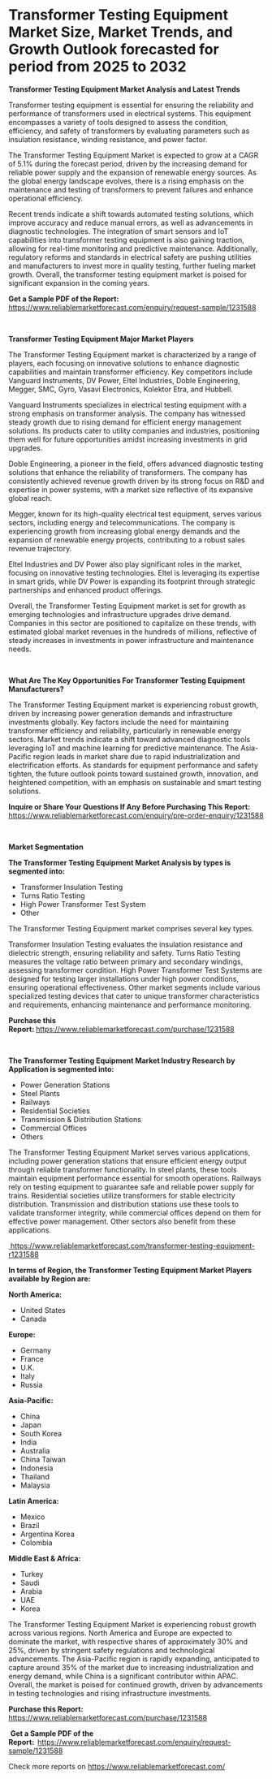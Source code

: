 <p><h1>Transformer Testing Equipment Market Size, Market Trends, and Growth Outlook forecasted for period from 2025 to 2032</h1></p><p><strong>Transformer Testing Equipment Market Analysis and Latest Trends</strong></p>
<p><p>Transformer testing equipment is essential for ensuring the reliability and performance of transformers used in electrical systems. This equipment encompasses a variety of tools designed to assess the condition, efficiency, and safety of transformers by evaluating parameters such as insulation resistance, winding resistance, and power factor. </p><p>The Transformer Testing Equipment Market is expected to grow at a CAGR of 5.1% during the forecast period, driven by the increasing demand for reliable power supply and the expansion of renewable energy sources. As the global energy landscape evolves, there is a rising emphasis on the maintenance and testing of transformers to prevent failures and enhance operational efficiency. </p><p>Recent trends indicate a shift towards automated testing solutions, which improve accuracy and reduce manual errors, as well as advancements in diagnostic technologies. The integration of smart sensors and IoT capabilities into transformer testing equipment is also gaining traction, allowing for real-time monitoring and predictive maintenance. Additionally, regulatory reforms and standards in electrical safety are pushing utilities and manufacturers to invest more in quality testing, further fueling market growth. Overall, the transformer testing equipment market is poised for significant expansion in the coming years.</p></p>
<p><strong>Get a Sample PDF of the Report:&nbsp;</strong> <a href="https://www.reliablemarketforecast.com/enquiry/request-sample/1231588?utm_campaign=1906&utm_medium=2&utm_source=Github&utm_content=ia&utm_term=23022025&utm_id=transformer-testing-equipment">https://www.reliablemarketforecast.com/enquiry/request-sample/1231588</a></p>
<p>&nbsp;</p>
<p><strong>Transformer Testing Equipment Major Market Players</strong></p>
<p><p>The Transformer Testing Equipment market is characterized by a range of players, each focusing on innovative solutions to enhance diagnostic capabilities and maintain transformer efficiency. Key competitors include Vanguard Instruments, DV Power, Eltel Industries, Doble Engineering, Megger, SMC, Gyro, Vasavi Electronics, Kolektor Etra, and Hubbell.</p><p>Vanguard Instruments specializes in electrical testing equipment with a strong emphasis on transformer analysis. The company has witnessed steady growth due to rising demand for efficient energy management solutions. Its products cater to utility companies and industries, positioning them well for future opportunities amidst increasing investments in grid upgrades.</p><p>Doble Engineering, a pioneer in the field, offers advanced diagnostic testing solutions that enhance the reliability of transformers. The company has consistently achieved revenue growth driven by its strong focus on R&D and expertise in power systems, with a market size reflective of its expansive global reach.</p><p>Megger, known for its high-quality electrical test equipment, serves various sectors, including energy and telecommunications. The company is experiencing growth from increasing global energy demands and the expansion of renewable energy projects, contributing to a robust sales revenue trajectory.</p><p>Eltel Industries and DV Power also play significant roles in the market, focusing on innovative testing technologies. Eltel is leveraging its expertise in smart grids, while DV Power is expanding its footprint through strategic partnerships and enhanced product offerings.</p><p>Overall, the Transformer Testing Equipment market is set for growth as emerging technologies and infrastructure upgrades drive demand. Companies in this sector are positioned to capitalize on these trends, with estimated global market revenues in the hundreds of millions, reflective of steady increases in investments in power infrastructure and maintenance needs.</p></p>
<p>&nbsp;</p>
<p><strong>What Are The Key Opportunities For Transformer Testing Equipment Manufacturers?</strong></p>
<p><p>The Transformer Testing Equipment market is experiencing robust growth, driven by increasing power generation demands and infrastructure investments globally. Key factors include the need for maintaining transformer efficiency and reliability, particularly in renewable energy sectors. Market trends indicate a shift toward advanced diagnostic tools leveraging IoT and machine learning for predictive maintenance. The Asia-Pacific region leads in market share due to rapid industrialization and electrification efforts. As standards for equipment performance and safety tighten, the future outlook points toward sustained growth, innovation, and heightened competition, with an emphasis on sustainable and smart testing solutions.</p></p>
<p><strong>Inquire or Share Your Questions If Any Before Purchasing This Report:</strong> <a href="https://www.reliablemarketforecast.com/enquiry/pre-order-enquiry/1231588?utm_campaign=1906&utm_medium=2&utm_source=Github&utm_content=ia&utm_term=23022025&utm_id=transformer-testing-equipment">https://www.reliablemarketforecast.com/enquiry/pre-order-enquiry/1231588</a></p>
<p>&nbsp;</p>
<p><strong>Market Segmentation</strong></p>
<p><strong>The Transformer Testing Equipment Market Analysis by types is segmented into:</strong></p>
<p><ul><li>Transformer Insulation Testing</li><li>Turns Ratio Testing</li><li>High Power Transformer Test System</li><li>Other</li></ul></p>
<p><p>The Transformer Testing Equipment market comprises several key types. </p><p>Transformer Insulation Testing evaluates the insulation resistance and dielectric strength, ensuring reliability and safety. Turns Ratio Testing measures the voltage ratio between primary and secondary windings, assessing transformer condition. High Power Transformer Test Systems are designed for testing larger installations under high power conditions, ensuring operational effectiveness. Other market segments include various specialized testing devices that cater to unique transformer characteristics and requirements, enhancing maintenance and performance monitoring.</p></p>
<p><strong>Purchase this Report:&nbsp;</strong><a href="https://www.reliablemarketforecast.com/purchase/1231588?utm_campaign=1906&utm_medium=2&utm_source=Github&utm_content=ia&utm_term=23022025&utm_id=transformer-testing-equipment">https://www.reliablemarketforecast.com/purchase/1231588</a></p>
<p>&nbsp;</p>
<p><strong>The Transformer Testing Equipment Market Industry Research by Application is segmented into:</strong></p>
<p><ul><li>Power Generation Stations</li><li>Steel Plants</li><li>Railways</li><li>Residential Societies</li><li>Transmission & Distribution Stations</li><li>Commercial Offices</li><li>Others</li></ul></p>
<p><p>The Transformer Testing Equipment Market serves various applications, including power generation stations that ensure efficient energy output through reliable transformer functionality. In steel plants, these tools maintain equipment performance essential for smooth operations. Railways rely on testing equipment to guarantee safe and reliable power supply for trains. Residential societies utilize transformers for stable electricity distribution. Transmission and distribution stations use these tools to validate transformer integrity, while commercial offices depend on them for effective power management. Other sectors also benefit from these applications.</p></p>
<p><a href="https://www.reliablemarketforecast.com/transformer-testing-equipment-r1231588?utm_campaign=1906&utm_medium=2&utm_source=Github&utm_content=ia&utm_term=23022025&utm_id=transformer-testing-equipment">&nbsp;https://www.reliablemarketforecast.com/transformer-testing-equipment-r1231588</a></p>
<p><strong>In terms of Region, the Transformer Testing Equipment Market Players available by Region are:</strong></p>
<p>
    <p> <strong> North America: </strong>
        <ul>
            <li>United States</li>
            <li>Canada</li>
        </ul>
        </p> 
    <p> <strong> Europe: </strong>
        <ul>
            <li>Germany</li>
            <li>France</li>
            <li>U.K.</li>
            <li>Italy</li>
            <li>Russia</li>
        </ul>
        </p> 
    <p> <strong> Asia-Pacific: </strong>
        <ul>
            <li>China</li>
            <li>Japan</li>
            <li>South Korea</li>
            <li>India</li>
            <li>Australia</li>
            <li>China Taiwan</li>
            <li>Indonesia</li>
            <li>Thailand</li>
            <li>Malaysia</li>
        </ul>
        </p> 
    <p> <strong> Latin America: </strong>
        <ul>
            <li>Mexico</li>
            <li>Brazil</li>
            <li>Argentina Korea</li>
            <li>Colombia</li>
        </ul>
        </p> 
    <p> <strong> Middle East & Africa: </strong>
        <ul>
            <li>Turkey</li>
            <li>Saudi</li>
            <li>Arabia</li>
            <li>UAE</li>
            <li>Korea</li>
        </ul>
    </p>
    </p>
<p><p>The Transformer Testing Equipment Market is experiencing robust growth across various regions. North America and Europe are expected to dominate the market, with respective shares of approximately 30% and 25%, driven by stringent safety regulations and technological advancements. The Asia-Pacific region is rapidly expanding, anticipated to capture around 35% of the market due to increasing industrialization and energy demand, while China is a significant contributor within APAC. Overall, the market is poised for continued growth, driven by advancements in testing technologies and rising infrastructure investments.</p></p>
<p><strong>Purchase this Report: </strong><a href="https://www.reliablemarketforecast.com/purchase/1231588?utm_campaign=1906&utm_medium=2&utm_source=Github&utm_content=ia&utm_term=23022025&utm_id=transformer-testing-equipment">https://www.reliablemarketforecast.com/purchase/1231588</a></p>
<p>&nbsp;<strong>Get a Sample PDF of the Report:&nbsp;&nbsp;</strong><a href="https://www.reliablemarketforecast.com/enquiry/request-sample/1231588?utm_campaign=1906&utm_medium=2&utm_source=Github&utm_content=ia&utm_term=23022025&utm_id=transformer-testing-equipment">https://www.reliablemarketforecast.com/enquiry/request-sample/1231588</a></p>
<p><strong></strong></p>
<p>Check more reports on <a href="https://www.reliablemarketforecast.com/?utm_campaign=1906&utm_medium=2&utm_source=Github&utm_content=ia&utm_term=23022025&utm_id=transformer-testing-equipment">https://www.reliablemarketforecast.com/</a></p>